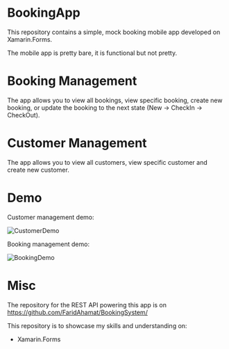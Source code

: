 # BookingApp
This repository contains a simple, mock booking mobile app developed on Xamarin.Forms.

The mobile app is pretty bare, it is functional but not pretty.

# Booking Management
The app allows you to view all bookings, view specific booking, create new booking, or update the booking to the next state (New -> CheckIn -> CheckOut).

# Customer Management
The app allows you to view all customers, view specific customer and create new customer.

# Demo
Customer management demo:

![CustomerDemo](https://media.giphy.com/media/1yTcE7ffk4LXKJJAOa/giphy.gif)

Booking management demo:

![BookingDemo](https://media.giphy.com/media/fV5jQEsTu0NqJ4aqCP/giphy.gif)

# Misc
The repository for the REST API powering this app is on https://github.com/FaridAhamat/BookingSystem/

This repository is to showcase my skills and understanding on:
- Xamarin.Forms
